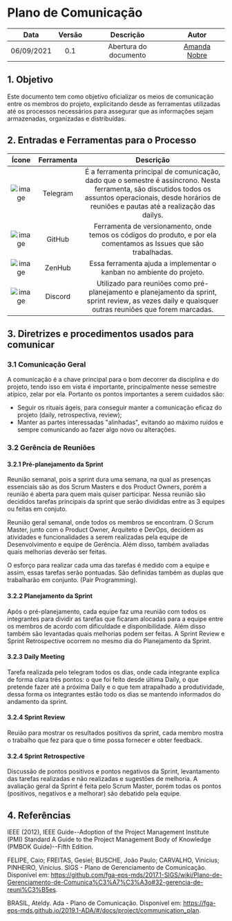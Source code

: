 # Plano de Comunicação

| Data       | Versão | Descrição                      | Autor             |
| :--------: | :----: | :----------:                   | :---------------: |
| 06/09/2021 |  0.1   | Abertura do documento | [Amanda Nobre](https://github.com/AmandaNbr)|

## 1. Objetivo
Este documento tem como objetivo oficializar os meios de comunicação entre os membros do projeto, explicitando desde as ferramentas utilizadas até os processos necessários para assegurar que as informações sejam armazenadas, organizadas e distribuídas.

## 2. Entradas e Ferramentas para o Processo

| Ícone            | Ferramenta    | Descrição                                |
| :--------------: | :-----------: | :--------------------------------------: |
| ![image](https://logospng.org/download/telegram/logo-telegram-256.png) | Telegram | É a ferramenta principal de comunicação, dado que o semestre é assíncrono. Nesta ferramenta, são discutidos todos os assuntos operacionais, desde horários de reuniões e pautas até a realização das dailys. |
| ![image](https://cdn.iconscout.com/icon/free/png-256/github-1521500-1288242.png) | GitHub | Ferramenta de versionamento, onde temos os códigos do produto, e por ela comentamos as Issues que são trabalhadas. |
| ![image](https://res.cloudinary.com/crunchbase-production/image/upload/c_lpad,h_256,w_256,f_auto,q_auto:eco,dpr_1/v1465258163/u25neqcxwvia6kkbxnrg.jpg) | ZenHub | Essa ferramenta ajuda a implementar o kanban no ambiente do projeto. |
| ![image](https://cdn.iconscout.com/icon/free/png-256/discord-2752210-2285027.png) | Discord | Utilizado para reuniões como pré-planejamento e planejamento da sprint, sprint review, as vezes daily e quaisquer outras reuniões que forem marcadas. |

## 3. Diretrizes e procedimentos usados para comunicar
### 3.1 Comunicação Geral

A comunicação é a chave principal para o bom decorrer da disciplina e do projeto, tendo isso em vista é importante, principalmente nesse semestre atípico, zelar por ela. Portanto os pontos importantes a serem cuidados são:

- Seguir os rituais ágeis, para conseguir manter a comunicação eficaz do projeto (daily, retrospectiva, review);
- Manter as partes interessadas "alinhadas", evitando ao máximo ruídos e sempre comunicando ao fazer algo novo ou alterações.

### 3.2 Gerência de Reuniões
#### 3.2.1 Pré-planejamento da Sprint

Reunião semanal, pois a sprint dura uma semana, na qual as presenças essenciais são as dos Scrum Masters e dos Product Owners, porém a reunião é aberta para quem mais quiser participar. Nessa reunião são decididos tarefas principais da sprint que serão divididas entre as 3 equipes ou feitas em conjuto. 

Reunião geral semanal, onde todos os membros se encontram. O Scrum Master, junto com o Product Owner, Arquiteto e DevOps, decidem as atividades e funcionalidades a serem realizadas pela equipe de Desenvolvimento e equipe de Gerência. Além disso, também avaliadas quais melhorias deverão ser feitas.

O esforço para realizar cada uma das tarefas é medido com a equipe e assim, essas tarefas serão pontuadas. São definidas também as duplas que trabalharão em conjunto. (Pair Programming).

#### 3.2.2 Planejamento da Sprint
Após o pré-planejamento, cada equipe faz uma reunião com todos os integrantes para dividir as tarefas que ficaram alocadas para a equipe entre os membros de acordo com dificuldade e disponibilidade. Além disso também são levantadas quais melhorias podem ser feitas. A Sprint Review e Sprint Retrospective ocorrem no mesmo dia do Planejamento da Sprint.


#### 3.2.3 Daily Meeting
Tarefa realizada pelo telegram todos os dias, onde cada integrante explica de forma clara três pontos: o que foi feito desde última Daily, o que pretende fazer até a próxima Daily e o que tem atrapalhado a produtividade, dessa forma os integrantes estão todo os dias se mantendo informados do andamento da sprint.

#### 3.2.4 Sprint Review
Reuião para mostrar os resultados positivos da sprint, cada membro mostra o trabalho que fez para que o time possa fornecer e obter feedback. 

#### 3.2.4 Sprint Retrospective
Discussão de pontos positivos e pontos negativos da Sprint, levantamento das tarefas realizadas e não realizadas e sugestões de melhoria. A avaliação geral da Sprint é feita pelo Scrum Master, porém todas os pontos (positivos, negativos e a melhorar) são debatido pela equipe.

## 4. Referências
IEEE (2012), IEEE Guide--Adoption of the Project Management Institute (PMI) Standard A Guide to the Project Management Body of Knowledge (PMBOK Guide)--Fifth Edition.

FELIPE, Caio; FREITAS, Gesiel; BUSCHE, João Paulo; CARVALHO, Vinícius; PINHEIRO, Vinicius. SIGS - Plano de Gerenciamento de Comunicação. Disponível em: https://github.com/fga-eps-mds/2017.1-SIGS/wiki/Plano-de-Gerenciamento-de-Comunica%C3%A7%C3%A3o#32-gerencia-de-reuni%C3%B5es.

BRASIL, Ateldy. Ada - Plano de Comunicação. Disponível em: https://fga-eps-mds.github.io/2019.1-ADA/#/docs/project/communication_plan.

